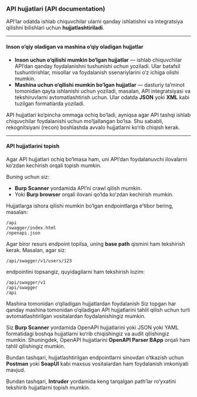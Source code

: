 ### API hujjatlari (API documentation)

API’lar odatda ishlab chiquvchilar ularni qanday ishlatishni va integratsiya qilishni bilishlari uchun **hujjatlashtiriladi**.

---

#### Inson o‘qiy oladigan va mashina o‘qiy oladigan hujjatlar

* **Inson uchun o‘qilishi mumkin bo‘lgan hujjatlar** — ishlab chiquvchilar API’dan qanday foydalanishni tushunishi uchun yoziladi. Ular batafsil tushuntirishlar, misollar va foydalanish ssenariylarini o‘z ichiga olishi mumkin.
* **Mashina uchun o‘qilishi mumkin bo‘lgan hujjatlar** — dasturiy ta’minot tomonidan qayta ishlanishi uchun yoziladi, masalan, API integratsiyasi va tekshiruvlarni avtomatlashtirish uchun. Ular odatda **JSON** yoki **XML** kabi tuzilgan formatlarda yoziladi.

API hujjatlari ko‘pincha ommaga ochiq bo‘ladi, ayniqsa agar API tashqi ishlab chiquvchilar foydalanishi uchun mo‘ljallangan bo‘lsa. Shu sababli, rekognitsiyani (recon) boshlashda avvalo hujjatlarni ko‘rib chiqish kerak.

---

#### API hujjatlarini topish

Agar API hujjatlari ochiq bo‘lmasa ham, uni API’dan foydalanuvchi ilovalarni ko‘zdan kechirish orqali topish mumkin.

Buning uchun siz:

* **Burp Scanner** yordamida API’ni crawl qilish mumkin.
* Yoki **Burp browser** orqali ilovani qo‘lda ko‘zdan kechirish mumkin.

Hujjatlarga ishora qilishi mumkin bo‘lgan endpointlarga e’tibor bering, masalan:

```
/api
/swagger/index.html
/openapi.json
```

Agar biror resurs endpoint topilsa, uning **base path** qismini ham tekshirish kerak. Masalan, agar siz:

```
/api/swagger/v1/users/123
```

endpointini topsangiz, quyidagilarni ham tekshirish lozim:

```
/api/swagger/v1
/api/swagger
/api
```

Mashina tomonidan o‘qiladigan hujjatlardan foydalanish
Siz topgan har qanday mashina tomonidan o‘qiladigan API hujjatlarini tahlil qilish uchun turli avtomatlashtirilgan vositalardan foydalanishingiz mumkin.

Siz **Burp Scanner** yordamida OpenAPI hujjatlarini yoki JSON yoki YAML formatidagi boshqa hujjatlarni ko‘rib chiqishingiz va audit qilishingiz mumkin. Shuningdek, OpenAPI hujjatlarini **OpenAPI Parser BApp** orqali ham tahlil qilishingiz mumkin.

Bundan tashqari, hujjatlashtirilgan endpointlarni sinovdan o‘tkazish uchun **Postman** yoki **SoapUI** kabi maxsus vositalardan ham foydalanish imkoniyati mavjud.


Bundan tashqari, **Intruder** yordamida keng tarqalgan path’lar ro‘yxatini tekshirib hujjatlarni topish mumkin.
